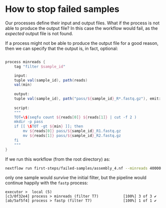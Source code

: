 # How to stop failed samples

Our processes define their input and output files. What if the process is not able to produce the output file?
In this case the workflow would fail, as the _expected_ output file is not found.

If a process might not be able to produce the output file for a good reason, then we can specify that the 
output is, in fact, optional:

```groovy

process minreads {
    tag "filter $sample_id"

    input:
    tuple val(sample_id), path(reads) 
    val(min)
    
    output:
    tuple val(sample_id), path("pass/${sample_id}_R*.fastq.gz"), emit: reads optional true 
    
    script:
    """
    TOT=\$(seqfu count ${reads[0]} ${reads[1]} | cut -f 2 )
    mkdir -p pass
    if [[ \$TOT -gt ${min} ]]; then
        mv ${reads[0]} pass/${sample_id}_R1.fastq.gz
        mv ${reads[1]} pass/${sample_id}_R2.fastq.gz
    fi    
    """
}
```

If we run this workflow (from the root directory) as:

```bash
nextflow run first-steps/failed-samples/assembly_4.nf --minreads 40000 --reads "data/*_R{1,2}.fastq.gz"
```
only one sample would _survive_ the initial filter, but the pipeline would continue happily with the
`fastp` process:

```text
executor >  local (5)
[c3/0f32e4] process > minreads (filter T7)           [100%] 3 of 3 ✔
[ab/5af5f4] process > fastp (filter T7)              [100%] 1 of 1 ✔
```